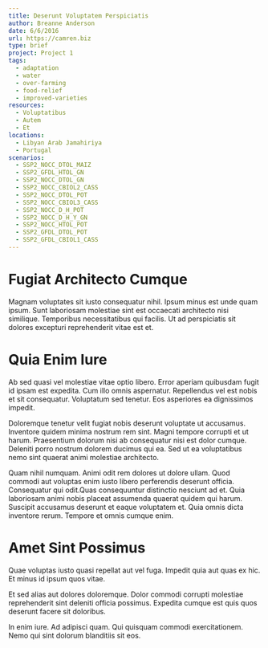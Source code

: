 ```yaml
---
title: Deserunt Voluptatem Perspiciatis
author: Breanne Anderson
date: 6/6/2016
url: https://camren.biz
type: brief
project: Project 1
tags:
  - adaptation
  - water
  - over-farming
  - food-relief
  - improved-varieties
resources:
  - Voluptatibus
  - Autem
  - Et
locations:
  - Libyan Arab Jamahiriya
  - Portugal
scenarios:
  - SSP2_NOCC_DTOL_MAIZ
  - SSP2_GFDL_HTOL_GN
  - SSP2_NOCC_DTOL_GN
  - SSP2_NOCC_CBIOL2_CASS
  - SSP2_NOCC_DTOL_POT
  - SSP2_NOCC_CBIOL3_CASS
  - SSP2_NOCC_D_H_POT
  - SSP2_NOCC_D_H_Y_GN
  - SSP2_NOCC_HTOL_POT
  - SSP2_GFDL_DTOL_POT
  - SSP2_GFDL_CBIOL1_CASS
---
```


# Fugiat Architecto Cumque
Magnam voluptates sit iusto consequatur nihil. Ipsum minus est unde quam ipsum. Sunt laboriosam molestiae sint est occaecati architecto nisi similique. Temporibus necessitatibus qui facilis. Ut ad perspiciatis sit dolores excepturi reprehenderit vitae est et.

# Quia Enim Iure
Ab sed quasi vel molestiae vitae optio libero. Error aperiam quibusdam fugit id ipsam est expedita. Cum illo omnis aspernatur. Repellendus vel est nobis et sit consequatur. Voluptatum sed tenetur. Eos asperiores ea dignissimos impedit.
 Doloremque tenetur velit fugiat nobis deserunt voluptate ut accusamus. Inventore quidem minima nostrum rem sint. Magni tempore corrupti et ut harum. Praesentium dolorum nisi ab consequatur nisi est dolor cumque. Deleniti porro nostrum dolorem ducimus qui ea. Sed ut ea voluptatibus nemo sint quaerat animi molestiae architecto.
 Quam nihil numquam. Animi odit rem dolores ut dolore ullam. Quod commodi aut voluptas enim iusto libero perferendis deserunt officia. Consequatur qui odit.Quas consequuntur distinctio nesciunt ad et. Quia laboriosam animi nobis placeat assumenda quaerat quidem qui harum. Suscipit accusamus deserunt et eaque voluptatem et. Quia omnis dicta inventore rerum. Tempore et omnis cumque enim.

# Amet Sint Possimus
Quae voluptas iusto quasi repellat aut vel fuga. Impedit quia aut quas ex hic. Et minus id ipsum quos vitae.
 Et sed alias aut dolores doloremque. Dolor commodi corrupti molestiae reprehenderit sint deleniti officia possimus. Expedita cumque est quis quos deserunt facere sit doloribus.
 In enim iure. Ad adipisci quam. Qui quisquam commodi exercitationem. Nemo qui sint dolorum blanditiis sit eos.
